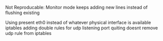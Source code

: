 Not Reproducable: Monitor mode keeps adding new lines instead of flushing existing

Using present eth0 instead of whatever physical interface is available
    iptables adding double rules for udp listening port
    quiting doesnt remove udp rule from iptables
